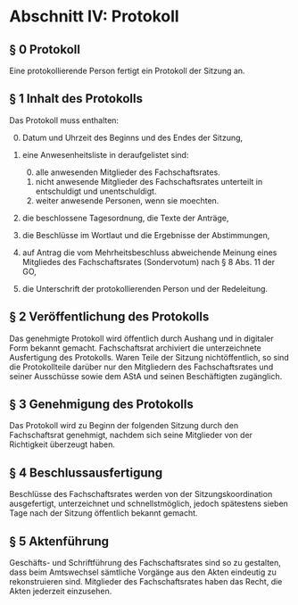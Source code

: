 # Abschnitt IV: Protokoll
## § 0 Protokoll
Eine protokollierende Person fertigt ein Protokoll der Sitzung an.


## § 1 Inhalt des Protokolls
Das Protokoll muss enthalten:

0. Datum und Uhrzeit des Beginns und des Endes der Sitzung,
1. eine Anwesenheitsliste in deraufgelistet sind:
	
	0. alle anwesenden Mitglieder des Fachschaftsrates.
	1. nicht anwesende Mitglieder des Fachschaftsrates unterteilt in entschuldigt und unentschuldigt.
	2. weiter anwesende Personen, wenn sie moechten.

2. die beschlossene Tagesordnung, die Texte der Anträge,
3. die Beschlüsse im Wortlaut und die Ergebnisse der Abstimmungen,
4. auf Antrag die vom Mehrheitsbeschluss abweichende Meinung eines Mitgliedes des
Fachschaftsrates (Sondervotum) nach § 8 Abs. 11 der GO,
5. die Unterschrift der protokollierenden Person und der Redeleitung.
## § 2 Veröffentlichung des Protokolls
Das genehmigte Protokoll wird öffentlich durch Aushang und in digitaler Form bekannt gemacht.
Fachschaftsrat archiviert die unterzeichnete Ausfertigung des Protokolls. Waren Teile der Sitzung
nichtöffentlich, so sind die Protokollteile darüber nur den Mitgliedern des Fachschaftsrates und
seiner Ausschüsse sowie dem AStA und seinen Beschäftigten zugänglich.
## § 3 Genehmigung des Protokolls
Das Protokoll wird zu Beginn der folgenden Sitzung durch den Fachschaftsrat genehmigt, nachdem
sich seine Mitglieder von der Richtigkeit überzeugt haben.
## § 4 Beschlussausfertigung
Beschlüsse des Fachschaftsrates werden von der Sitzungskoordination ausgefertigt, unterzeichnet und schnellstmöglich, jedoch spätestens sieben Tage nach der Sitzung öffentlich bekannt gemacht.
## § 5 Aktenführung
Geschäfts- und Schriftführung des Fachschaftsrates sind so zu gestalten, dass beim Amtswechsel sämtliche Vorgänge aus den Akten eindeutig zu rekonstruieren sind. Mitglieder des Fachschaftsrates haben das Recht, die Akten jederzeit einzusehen.